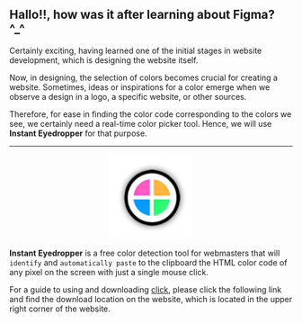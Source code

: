 ## Hallo!!, how was it after learning about Figma? ^_^

Certainly exciting, having learned one of the initial stages in website development, which is designing the website itself.

Now, in designing, the selection of colors becomes crucial for creating a website. Sometimes, ideas or inspirations for a color emerge when we observe a design in a logo, a specific website, or other sources. 

Therefore, for ease in finding the color code corresponding to the colors we see, we certainly need a real-time color picker tool. Hence, we will use **Instant Eyedropper** for that purpose.

---

<div align = "center"><img src="x_logoie-x/../assets/2_logoie-2.png" alt="IE-Logo" height = "150px"></div>


**Instant Eyedropper** is a free color detection tool for webmasters that will `identify` and `automatically paste` to the clipboard the HTML color code of any pixel on the screen with just a single mouse click. 

For a guide to using and downloading [click](http://instant-eyedropper.com/), please click the following link and find the download location on the website, which is located in the upper right corner of the website.
